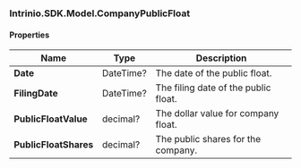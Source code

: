 [//]: # (CLASS:Intrinio.SDK.Model.CompanyPublicFloat)

[//]: # (KIND:object)

### Intrinio.SDK.Model.CompanyPublicFloat
#### Properties

[//]: # (START_DEFINITION)

Name | Type | Description
------------ | ------------- | -------------
**Date** | DateTime? | The date of the public float. &nbsp;
**FilingDate** | DateTime? | The filing date of the public float. &nbsp;
**PublicFloatValue** | decimal? | The dollar value for company float. &nbsp;
**PublicFloatShares** | decimal? | The public shares for the company. &nbsp;

[//]: # (END_DEFINITION)


